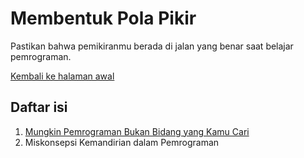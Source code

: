# Membentuk Pola Pikir
Pastikan bahwa pemikiranmu berada di jalan yang benar saat belajar pemrograman.

[Kembali ke halaman awal](https://github.com/itsfaqih/fundamental-pemrograman/blob/main/README.md)

## Daftar isi
1. [Mungkin Pemrograman Bukan Bidang yang Kamu Cari](https://github.com/itsfaqih/fundamental-pemrograman/blob/main/membentuk-pola-pikir/mungkin-pemrograman-bukan-bidang-yang-kamu-cari.md)
2. Miskonsepsi Kemandirian dalam Pemrograman